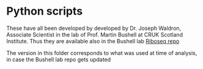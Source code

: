 # Python scripts
These have all been developed by developed by Dr. Joseph Waldron, Associate Scientist in the lab of Prof. Martin Bushell at CRUK Scotland Institute.
Thus they are available also in the Bushell lab [Riboseq repo](https://github.com/Bushell-lab/Ribo-seq/tree/main/Python_scripts)

The version in this folder corresponds to what was used at time of analysis, in case the Bushell lab repo gets updated
